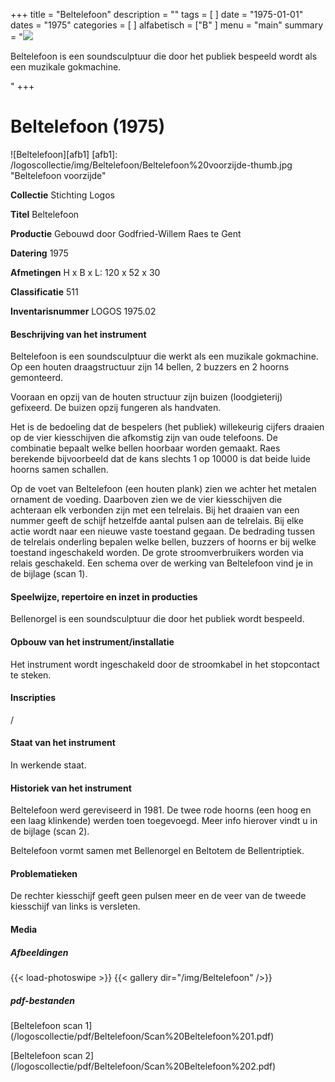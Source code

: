 +++
title = "Beltelefoon"
description = ""
tags = [
]
date = "1975-01-01"
dates = "1975"
categories = [
]
alfabetisch = ["B"
]
menu = "main"
summary = "<a href='/logoscollectie/1975/beltelefoon'><img src='/logoscollectie/img/Beltelefoon/Beltelefoon%20voorzijde-thumb.jpg'></a><p>Beltelefoon is een soundsculptuur die door het publiek bespeeld wordt als een muzikale gokmachine.</p>"
+++


# Beltelefoon (1975)

![Beltelefoon][afb1]
[afb1]: /logoscollectie/img/Beltelefoon/Beltelefoon%20voorzijde-thumb.jpg "Beltelefoon voorzijde"

**Collectie**
Stichting Logos

**Titel**
Beltelefoon

**Productie**
Gebouwd door Godfried-Willem Raes te Gent

**Datering**
1975

**Afmetingen**
H x B x L: 120 x 52 x 30

**Classificatie**
511

**Inventarisnummer**
LOGOS 1975.02

#### Beschrijving van het instrument
Beltelefoon is een soundsculptuur die werkt als een muzikale gokmachine. Op een houten draagstructuur zijn 14 bellen, 2 buzzers en 2 hoorns gemonteerd. 

Vooraan en opzij van de houten structuur zijn buizen (loodgieterij) gefixeerd. De buizen opzij fungeren als handvaten.

Het is de bedoeling dat de bespelers (het publiek) willekeurig cijfers draaien op de vier kiesschijven die afkomstig zijn van oude telefoons. De combinatie bepaalt welke bellen hoorbaar worden gemaakt. Raes berekende bijvoorbeeld dat de kans slechts 1 op 10000 is dat beide luide hoorns samen schallen.

Op de voet van Beltelefoon (een houten plank) zien we achter het metalen ornament de voeding. Daarboven zien we de vier kiesschijven die achteraan elk verbonden zijn met een telrelais. Bij het draaien van een nummer geeft de schijf hetzelfde aantal pulsen aan de telrelais. Bij elke actie wordt naar een nieuwe vaste toestand gegaan. De bedrading tussen de telrelais onderling bepalen welke bellen, buzzers of hoorns er bij welke toestand ingeschakeld worden. De grote stroomverbruikers worden via relais geschakeld.
Een schema over de werking van Beltelefoon vind je in de bijlage (scan 1).

#### Speelwijze, repertoire en inzet in producties
Bellenorgel is een soundsculptuur die door het publiek wordt bespeeld.

#### Opbouw van het instrument/installatie
Het instrument wordt ingeschakeld door de stroomkabel in het stopcontact te steken.

#### Inscripties
/

#### Staat van het instrument
In werkende staat. 

#### Historiek van het instrument
Beltelefoon werd gereviseerd in 1981. De twee rode hoorns (een hoog en een laag klinkende) werden toen toegevoegd. Meer info hierover vindt u in de bijlage (scan 2).

Beltelefoon vormt samen met Bellenorgel en Beltotem de Bellentriptiek.

#### Problematieken
De rechter kiesschijf geeft geen pulsen meer en de veer van de tweede kiesschijf van links is versleten.

#### Media
##### Afbeeldingen
{{< load-photoswipe >}}
{{< gallery dir="/img/Beltelefoon" />}}

##### pdf-bestanden
[Beltelefoon scan 1] (/logoscollectie/pdf/Beltelefoon/Scan%20Beltelefoon%201.pdf)

[Beltelefoon scan 2] (/logoscollectie/pdf/Beltelefoon/Scan%20Beltelefoon%202.pdf)

